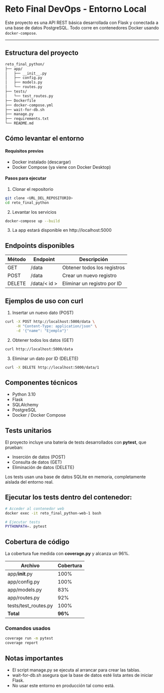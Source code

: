 #  Reto Final DevOps - Entorno Local

Este proyecto es una API REST básica desarrollada con Flask y conectada a una base de datos PostgreSQL. Todo corre en contenedores Docker usando `docker-compose`.

---
<nbsp>
</nbsp>

##  Estructura del proyecto

```bash
reto_final_python/
├── app/
│   ├── __init__.py         
│   ├── config.py           
│   ├── models.py           
│   └── routes.py           
├── tests/
│   └── test_routes.py      
├── Dockerfile              
├── docker-compose.yml      
├── wait-for-db.sh          
├── manage.py               
├── requirements.txt        
└── README.md               
```

<nbsp>
</nbsp>

## Cómo levantar el entorno
#### Requisitos previos
- Docker instalado (descargar)
- Docker Compose (ya viene con Docker Desktop)

#### Pasos para ejecutar
1. Clonar el repositorio
```bash
git clone <URL_DEL_REPOSITORIO>
cd reto_final_python
```
2. Levantar los servicios
```bash
docker-compose up --build
```
3. La app estará disponible en http://localhost:5000

<nbsp>
</nbsp>

## Endpoints disponibles
|Método|Endpoint|Descripción|
| ------------ | ------------ | ------------ |
| GET | /data  | Obtener todos los registros |
| POST | /data  | Crear un nuevo registro |
| DELETE | /data/< id > |  Eliminar un registro por ID |

<nbsp>
</nbsp>

## Ejemplos de uso con curl
1. Insertar un nuevo dato (POST)
```bash
curl -X POST http://localhost:5000/data \
     -H "Content-Type: application/json" \
     -d '{"name": "Ejemplo"}'
```
2. Obtener todos los datos (GET)
```bash
curl http://localhost:5000/data
```
3. Eliminar un dato por ID (DELETE)
```bash
curl -X DELETE http://localhost:5000/data/1
```

<nbsp>
</nbsp>

## Componentes técnicos
- Python 3.10
- Flask
- SQLAlchemy
- PostgreSQL
- Docker / Docker Compose

## Tests unitarios
El proyecto incluye una batería de tests desarrollados con **pytest**, que prueban:
- Inserción de datos (POST)
- Consulta de datos (GET)
- Eliminación de datos (DELETE)

Los tests usan una base de datos SQLite en memoria, completamente aislada del entorno real.

## Ejecutar los tests dentro del contenedor:
```bash
# Acceder al contenedor web
docker exec -it reto_final_python-web-1 bash

# Ejecutar tests
PYTHONPATH=. pytest
```

<nbsp>
</nbsp>

## Cobertura de código
La cobertura fue medida con **coverage.py** y alcanza un 96%.

|  Archivo |Cobertura|
| ------------ | ------------ |
| app/__init__.py  |  100% |
|  app/config.py |  100% |
|  app/models.py |  83% |
|  app/routes.py |  92% |
|  tests/test_routes.py |  100% |
|  **Total** |  **96%** |

### Comandos usados
```bash
coverage run -m pytest
coverage report
```

<nbsp>
</nbsp>

## Notas importantes
- El script manage.py se ejecuta al arrancar para crear las tablas.
- wait-for-db.sh asegura que la base de datos esté lista antes de iniciar Flask.
- No usar este entorno en producción tal como está.
